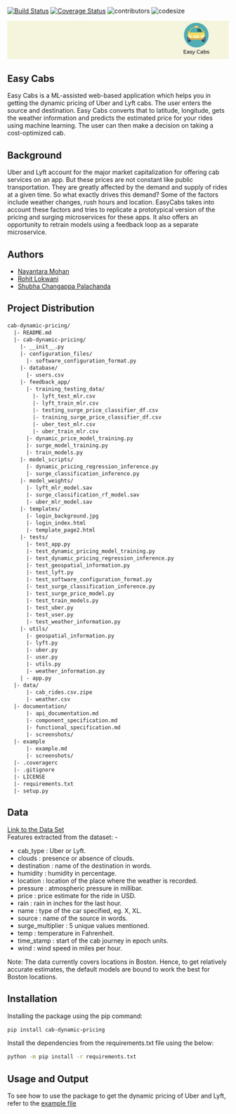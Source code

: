 [![Build Status](https://app.travis-ci.com/rohitl17/cab-dynamic-pricing.svg?branch=main)](https://app.travis-ci.com/rohitl17/cab-dynamic-pricing) [![Coverage Status](https://coveralls.io/repos/github/rohitl17/cab-dynamic-pricing/badge.svg?branch=main)](https://coveralls.io/github/rohitl17/cab-dynamic-pricing?branch=main) ![contributors](https://img.shields.io/github/contributors/rohitl17/cab-dynamic-pricing.svg) ![codesize](https://img.shields.io/github/languages/code-size/rohitl17/cab-dynamic-pricing.svg)

![logo file](/cab-dynamic-pricing/templates/logo.jpg)

## Easy Cabs
Easy Cabs is a ML-assisted web-based application which helps you in getting the dynamic pricing of Uber and Lyft cabs. The user enters the source and destination. Easy Cabs converts that to latitude, longitude, gets the weather information and predicts the estimated price for your rides using machine learning. The user can then make a decision on taking a cost-optimized cab.  
 
## Background
Uber and Lyft account for the major market capitalization for offering cab services on an app. But these prices are not constant like public transportation. They are greatly affected by the demand and supply of rides at a given time. So what exactly drives this demand? Some of the factors include weather changes, rush hours and location. EasyCabs takes into account these factors and tries to replicate a prototypical version of the pricing and surging microservices for these apps. It also offers an opportunity to retrain models using a feedback loop as a separate microservice.


## Authors
- [Nayantara Mohan](https://github.com/nayantaramohan)  
- [Rohit Lokwani](https://github.com/rohitl17)  
- [Shubha Changappa Palachanda](https://github.com/shubha8196)


## Project Distribution

```
cab-dynamic-pricing/
  |- README.md
  |- cab-dynamic-pricing/
    |- __init__.py
    |- configuration_files/
      |- software_configuration_format.py
    |- database/
      |- users.csv
    |- feedback_app/
      |- training_testing_data/
        |- lyft_test_mlr.csv
        |- lyft_train_mlr.csv
        |- testing_surge_price_classifier_df.csv
        |- training_surge_price_classifier_df.csv
        |- uber_test_mlr.csv
        |- uber_train_mlr.csv
      |- dynamic_price_model_training.py
      |- surge_model_training.py
      |- train_models.py
    |- model_scripts/
      |- dynamic_pricing_regression_inference.py
      |- surge_classification_inference.py
    |- model_weights/
      |- lyft_mlr_model.sav
      |- surge_classification_rf_model.sav
      |- uber_mlr_model.sav
    |- templates/
      |- login_background.jpg
      |- login_index.html
      |- template_page2.html
    |- tests/
      |- test_app.py
      |- test_dynamic_pricing_model_training.py
      |- test_dynamic_pricing_regression_inference.py
      |- test_geospatial_information.py
      |- test_lyft.py
      |- test_software_configuration_format.py
      |- test_surge_classification_inference.py
      |- test_surge_price_model.py
      |- test_train_models.py
      |- test_uber.py
      |- test_user.py
      |- test_weather_information.py
    |- utils/
      |- geospatial_information.py
      |- lyft.py
      |- uber.py
      |- user.py
      |- utils.py
      |- weather_information.py
    | - app.py
  |- data/
      |- cab_rides.csv.zipe
      |- weather.csv
  |- documentation/
      |- api_documentation.md
      |- component_specification.md
      |- functional_specification.md
      |- screenshots/
  |- example
      |- example.md
      |- screenshots/
  |- .coveragerc
  |- .gitignore
  |- LICENSE
  |- requirements.txt
  |- setup.py
```
  
  
## Data
[Link to the Data Set](https://www.kaggle.com/ravi72munde/uber-lyft-cab-prices)   
Features extracted from the dataset: -
  - cab_type : Uber or Lyft.
  - clouds : presence or absence of clouds.
  - destination : name of the destination in words.
  - humidity : humidity in percentage.
  - location : location of the place where the weather is recorded.
  - pressure : atmospheric pressure in millibar.
  - price : price estimate for the ride in USD.
  - rain : rain in inches for the last hour.
  - name : type of the car specified, eg. X, XL.
  - source : name of the source in words.
  - surge_multiplier : 5 unique values mentioned. 
  - temp : temperature in Fahrenheit.
  - time_stamp : start of the cab journey in epoch units.
  - wind : wind speed in miles per hour.
  
Note: The data currently covers locations in Boston. Hence, to get relatively accurate estimates, the default models are bound to work the best for Boston locations.


## Installation

Installing the package using the pip command:
```bash
pip install cab-dynamic-pricing
```  
Install the dependencies from the requirements.txt file using the below:
```bash
python -m pip install -r requirements.txt
```


## Usage and Output

To see how to use the package to get the dynamic pricing of Uber and Lyft,   
refer to the [example file](./example/example.md)
